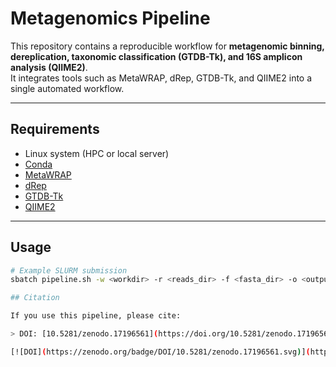 # Metagenomics Pipeline

This repository contains a reproducible workflow for **metagenomic binning, dereplication, taxonomic classification (GTDB-Tk), and 16S amplicon analysis (QIIME2)**.  
It integrates tools such as MetaWRAP, dRep, GTDB-Tk, and QIIME2 into a single automated workflow.

---

## Requirements

- Linux system (HPC or local server)
- [Conda](https://docs.conda.io/projects/conda/en/latest/)
- [MetaWRAP](https://github.com/bxlab/metaWRAP)
- [dRep](https://github.com/MrOlm/drep)
- [GTDB-Tk](https://ecogenomics.github.io/GTDBTk/)
- [QIIME2](https://qiime2.org/)

---

## Usage

```bash
# Example SLURM submission
sbatch pipeline.sh -w <workdir> -r <reads_dir> -f <fasta_dir> -o <output_dir>

## Citation

If you use this pipeline, please cite:

> DOI: [10.5281/zenodo.17196561](https://doi.org/10.5281/zenodo.17196561)

[![DOI](https://zenodo.org/badge/DOI/10.5281/zenodo.17196561.svg)](https://doi.org/10.5281/zenodo.17196561)



